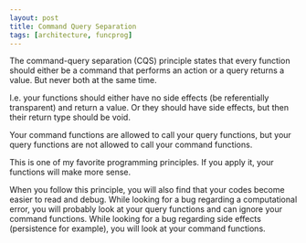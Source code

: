 ```yaml
---
layout: post
title: Command Query Separation
tags: [architecture, funcprog]
---
```


The command-query separation (CQS) principle states that 
every function should either be a command that performs an
action or a query returns a value. But never both at the same
time.

I.e. your functions should either have no side effects (be referentially
transparent) and return a value. Or they should have side effects,
but then their return type should be void.

Your command functions are allowed to call your query functions,
but your query functions are not allowed to call your command functions.

This is one of my favorite programming principles. If you apply
it, your functions will make more sense. 

When you follow this principle, you will also find that your
codes become easier to read and debug. While looking for a
bug regarding a computational error, you will probably look at
your query functions and can ignore your command functions. While
looking for a bug regarding side effects (persistence for example),
you will look at your command functions. 

